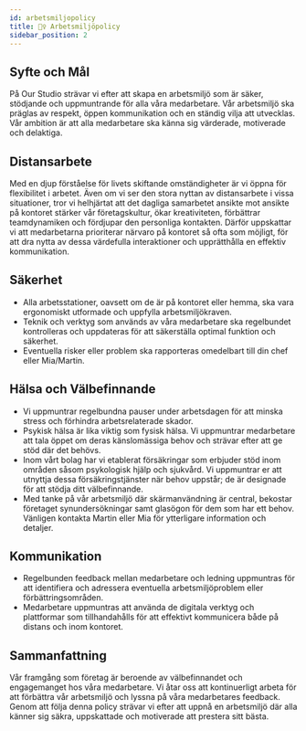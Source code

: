 ```yaml
---
id: arbetsmiljopolicy
title: 👷‍♀️ Arbetsmiljöpolicy
sidebar_position: 2
---
```


## Syfte och Mål

På Our Studio strävar vi efter att skapa en arbetsmiljö som är säker, stödjande och uppmuntrande för alla våra medarbetare. Vår arbetsmiljö ska präglas av respekt, öppen kommunikation och en ständig vilja att utvecklas. Vår ambition är att alla medarbetare ska känna sig värderade, motiverade och delaktiga.


## Distansarbete

Med en djup förståelse för livets skiftande omständigheter är vi öppna för flexibilitet i arbetet. Även om vi ser den stora nyttan av distansarbete i vissa situationer, tror vi helhjärtat att det dagliga samarbetet ansikte mot ansikte på kontoret stärker vår företagskultur, ökar kreativiteten, förbättrar teamdynamiken och fördjupar den personliga kontakten. Därför uppskattar vi att medarbetarna prioriterar närvaro på kontoret så ofta som möjligt, för att dra nytta av dessa värdefulla interaktioner och upprätthålla en effektiv kommunikation.


## Säkerhet

* Alla arbetsstationer, oavsett om de är på kontoret eller hemma, ska vara ergonomiskt utformade och uppfylla arbetsmiljökraven.
* Teknik och verktyg som används av våra medarbetare ska regelbundet kontrolleras och uppdateras för att säkerställa optimal funktion och säkerhet.
* Eventuella risker eller problem ska rapporteras omedelbart till din chef eller Mia/Martin.


## Hälsa och Välbefinnande

* Vi uppmuntrar regelbundna pauser under arbetsdagen för att minska stress och förhindra arbetsrelaterade skador.
* Psykisk hälsa är lika viktig som fysisk hälsa. Vi uppmuntrar medarbetare att tala öppet om deras känslomässiga behov och strävar efter att ge stöd där det behövs.
* Inom vårt bolag har vi etablerat försäkringar som erbjuder stöd inom områden såsom psykologisk hjälp och sjukvård. Vi uppmuntrar er att utnyttja dessa försäkringstjänster när behov uppstår; de är designade för att stödja ditt välbefinnande.
* Med tanke på vår arbetsmiljö där skärmanvändning är central, bekostar företaget synundersökningar samt glasögon för dem som har ett behov. Vänligen kontakta Martin eller Mia för ytterligare information och detaljer.


## Kommunikation

* Regelbunden feedback mellan medarbetare och ledning uppmuntras för att identifiera och adressera eventuella arbetsmiljöproblem eller förbättringsområden.
* Medarbetare uppmuntras att använda de digitala verktyg och plattformar som tillhandahålls för att effektivt kommunicera både på distans och inom kontoret.


## Sammanfattning

Vår framgång som företag är beroende av välbefinnandet och engagemanget hos våra medarbetare. Vi åtar oss att kontinuerligt arbeta för att förbättra vår arbetsmiljö och lyssna på våra medarbetares feedback. Genom att följa denna policy strävar vi efter att uppnå en arbetsmiljö där alla känner sig säkra, uppskattade och motiverade att prestera sitt bästa.


